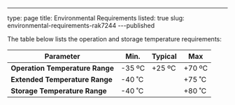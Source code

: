 ---
type: page
title: Environmental Requirements
listed: true
slug: environmental-requirements-rak7244
---published

The table below lists the operation and storage temperature requirements:

| **Parameter** | **Min.** | **Typical** | **Max** | 
| ---- | ---- | ---- | ---- | 
| **Operation Temperature Range** | -35 ºC | +25 ºC | +70 ºC | 
| **Extended Temperature Range** | -40 ˚C |  | +75 ˚C | 
| **Storage Temperature Range** | -40 ˚C |  | +80 ˚C | 


